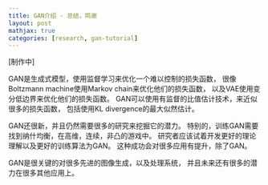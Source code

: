 ```yaml
---
title: GAN介绍 - 总结，鸣谢
layout: post
mathjax: true
categories: [research, gan-tutorial]
---
```


[制作中]

GAN是生成式模型，使用监督学习来优化一个难以控制的损失函数， 很像Boltzmann machine使用Markov chain来优化他们的损失函数， 
以及VAE使用变分低边界来优化他们的损失函数。
GAN可以使用有监督的比值估计技术，来近似很多的损失函数， 包括使用KL divergence的最大似然估计。

GAN还很新，并且仍然需要很多的研究来挖掘它的潜力。
特别的，训练GAN需要找到纳什均衡，在高维，连续，非凸的游戏中。
研究者应该试着开发更好的理论理解以及更好的训练算法为GAN。
这种成功会对很多应用有提升，除了GAN。

GAN是很关键的对很多先进的图像生成，以及处理系统， 并且未来还有很多的潜力在很多其他应用上。
